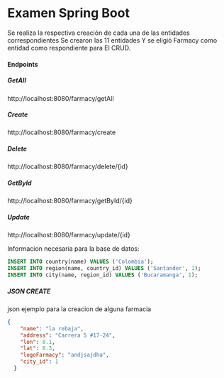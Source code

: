 # Examen Spring Boot

Se realiza la respectiva creación de cada una de las entidades correspondientes Se crearon las 11 entidades Y se eligió Farmacy como entidad como respondiente para El CRUD.

#### Endpoints

##### GetAll

http://localhost:8080/farmacy/getAll

##### Create

http://localhost:8080/farmacy/create

##### Delete

http://localhost:8080/farmacy/delete/{id}

##### GetById

http://localhost:8080/farmacy/getById/{id}

##### Update

http://localhost:8080/farmacy/update/{id}

Informacion necesaria para la base de datos: 

```sql
INSERT INTO country(name) VALUES ('Colombia');
INSERT INTO region(name, country_id) VALUES ('Santander', 1);
INSERT INTO city(name, region_id) VALUES ('Bucaramanga', 1);
```

##### JSON CREATE

json ejemplo para la creacion de alguna farmacia

```json
{
    "name": "la rebaja",
    "address": "Carrera 5 #17-24",
    "lon": 8.1,
    "lat": 8.3,
    "logoFarmacy": "andjsajdha",
    "city_id": 1
  }
```

